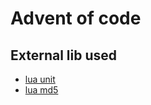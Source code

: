# Advent of code

## External lib used

- [lua unit](https://github.com/bluebird75/luaunit)
- [lua md5](https://github.com/kikito/md5.lua)
